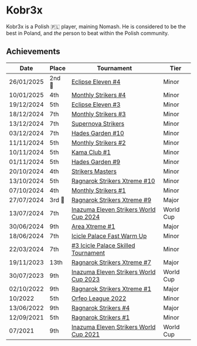 # Kobr3x

Kobr3x is a Polish :poland: player, maining Nomash. He is considered to be the best in Poland, and *the* person to beat within the Polish community.

## Achievements

|Date|Place|Tournament|Tier|
|-|-|-|-|
| 26/01/2025 |2nd :2nd_place_medal:| [Eclipse Eleven #4](../../tournaments/eclipse/eclipse4.md) | Minor |
| 10/01/2025 | 4th | [Monthly Strikers #4](../../tournaments/monthly/monthly4.md) | Minor |
| 19/12/2024 | 5th | [Eclipse Eleven #3](../../tournaments/eclipse/eclipse3.md) | Minor |
| 18/12/2024 | 7th | [Monthly Strikers #3](../../tournaments/monthly/monthly3.md) | Minor |
| 13/12/2024 | 7th | [Supernova Strikers](../../tournaments/misc/supernova.md) | Minor |
| 03/12/2024 | 7th | [Hades Garden #10](../../tournaments/hg/hg10.md) | Minor |
| 11/11/2024 | 5th | [Monthly Strikers #2](../../tournaments/monthly/monthly2.md) | Minor |
| 10/11/2024 | 5th | [Kama Club #1](../../tournaments/misc/kama.md) | Minor |
| 01/11/2024 | 5th | [Hades Garden #9](../../tournaments/hg/hg9.md) | Minor |
| 20/10/2024 | 4th |[Strikers Masters](../../tournaments/misc/masters.md) | Minor |
| 13/10/2024 | 5th | [Ragnarok Strikers Xtreme #10](../../tournaments/ragna/ragnax10.md) | Minor |
| 07/10/2024 | 4th | [Monthly Strikers #1](../../tournaments/monthly/monthly1.md) | Minor |
| 27/07/2024 |3rd :3rd_place_medal: | [Ragnarok Strikers Xtreme #9](../../tournaments/ragna/ragnax9.md) | Major |
| 13/07/2024 | 7th | [Inazuma Eleven Strikers World Cup 2024](../../tournaments/worldcup24.md) | World Cup |
| 30/06/2024 | 9th | [Area Xtreme #1](../../tournaments/area/areax1.md) | Major |
| 18/06/2024 | 7th | [Icicle Palace Fast Warm Up](../../tournaments/icicle/iciclewarmup.md) | Minor |
| 22/03/2024 | 7th |[#3 Icicle Palace Skilled Tournament](../../tournaments/icicle/icicle3.md) | Minor |
| 19/11/2023 | 13th | [Ragnarok Strikers Xtreme #7](../../tournaments/ragna/ragnax7.md) | Major |
| 30/07/2023 | 9th | [Inazuma Eleven Strikers World Cup 2023](../../tournaments/worldcup23.md) | World Cup |
| 02/10/2022 | 9th | [Ragnarok Strikers Xtreme #1](../../tournaments/ragna/ragnax1.md) | Major |
| 10/2022 | 5th | [Orfeo League 2022](../../tournaments/orfeo/orfeoleague.md) | Minor | 
| 13/06/2022 | 9th | [Ragnarok Strikers #4](../../tournaments/ragna/ragna4.md) | Major |
| 12/09/2021 | 5th | [Ragnarok Strikers #1](../../tournaments/ragna/ragna1.md) | Minor |
| 07/2021 | 9th | [Inazuma Eleven Strikers World Cup 2021](../../tournaments/worldcup21.md) | World Cup |
